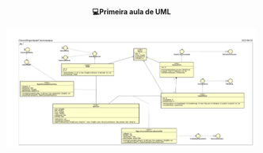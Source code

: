  <div>
   <h4 align="center">💻Primeira aula de UML</h4>  
  <img src="ConcessionariaAutomoveis_page-0001.jpg" alt="Descrição da imagem">


 </div>   
